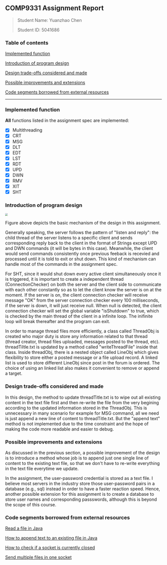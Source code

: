 ## COMP9331 Assignment Report

> Student Name: Yuanzhao Chen
>
> Student ID: 5041686

### Table of contents

[Implemented function](#implemented-function)

[Introduction of program design](#introduction-of-program-design)

[Design trade-offs considered and made](#design-trade-offs-considered-and-made)

[Possible improvements and extensions](#possible-improvements-and-extensions)

[Code segments borrowed from external resources](#code-segments-borrowed-from-external-resources)

---

### Implemented function

**All** functions listed in the assignment spec are implemented:

- [x] Multithreading
- [x] CRT
- [x] MSG
- [x] DLT
- [x] EDT
- [x] LST
- [x] RDT
- [x] UPD
- [x] DWN
- [x] RMV
- [x] XIT
- [x] SHT

### Introduction of program design 

<img src="/Users/jasonchen/comp9331/assignment/report/Screen Shot 2020-11-10 at 4.45.56 pm.png" style="zoom:50%;" />

Figure above depicts the basic mechanism of the design in this assignment.

Generally speaking, the server follows the pattern of "listen and reply": the child thread of the server listens to a specific client and sends corresponding reply back to the client in the format of Strings except UPD and DWN commands (it will be bytes in this case). Meanwhile, the client would send commands consistently once previous feeback is recevied and processed until it is told to exit or shut down. This kind of mechanism can handle most of the commands in the assignment spec.

For SHT, since it would shut down every active client simultaneously once it is triggered, it is important to create a independent thread (ConnectionChecker) on both the server and the client side to communicate with each other constantly so as to let the client know the server is on at the moment. If the server is on, the client connection checker will receive message "OK" from the server connection checker every 100 milliseconds, if the server is down, it will just receive null. When null is detected, the client connection checker will set the global variable "isShutdown" to true, which is checked by the main thread of the client in a infinite loop. The inifinite loop will break thereafter and the program can exit.

In order to manage thread files more efficiently, a class called ThreadObj is created who major duty is store any information related to that thread (thread creator, thread files uploaded, messages posted to the thread, etc). threadTiltle.txt is updated by a method called "writeThreadFile" inside that class. Inside threadObj, there is a nested object called LineObj which gives flexibility to store either a posted message or a file upload record. A linked list is used to store different LineObj since post in the forum is ordered. The choice of using an linked list also makes it convenient to remove or append a target.

### Design trade-offs considered and made

In this design, the method to update threadTitle.txt is to wipe out all existing content in the text file first and then re-write the file from the very begining according to the updated information stored in the ThreadObj. This is unnecessary in many scenario for example for MSG command, all we need is just append a new line of content to threadTitle.txt. But the "append text" method is not implemented due to the time constraint and the hope of making the code more readable and easier to debug.

### Possible improvements and extensions

As discussed in the previous section, a possible improvement of the design is to introduce a method whose job is to append just one single line of content to the existing text file, so that we don't have to re-write everything in the text file everytime we update.

In the assignment, the user-password credential is stored as a text file. I believe most servers in the industry store those user-password pairs in a database (e.g., sql) instead in order to have a faster reaction speed. Hence, another possible extension for this assignment is to create a database to store user names and corresponding passswords, although this is beyond the scope of this course.

### Code segments borrowed from external resources

[Read a file in Java](https://www.w3schools.com/java/java_files_read.asp)

[How to append text to an existing file in Java](https://stackoverflow.com/questions/1625234/how-to-append-text-to-an-existing-file-in-java) 

[How to check if a socket is currently closed](https://stackoverflow.com/questions/1390024/how-do-i-check-if-a-socket-is-currently-connected-in-java)

[Send multiple files in one socket](https://stackoverflow.com/questions/10367698/java-multiple-file-transfer-over-socket)

